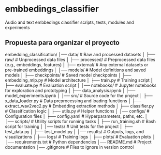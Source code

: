 # embbedings_classifier
Audio and text embbedings classifier scripts, tests, modules and experiments


## Propuesta para organizar el proyecto
embedding_classification/
│── data/                # Raw and processed datasets
│   ├── raw/             # Unprocessed data files
│   ├── processed/       # Preprocessed data files (e.g., embeddings, features)
│   ├── external/        # Any external datasets or pre-trained embeddings
│
│── models/              # Model definitions and saved models
│   ├── checkpoints/     # Saved model checkpoints
│   ├── embedding_mlp.py # Model architecture
│   ├── train.py         # Training script
│   ├── evaluate.py      # Evaluation script
│
│── notebooks/           # Jupyter notebooks for exploration and prototyping
│   ├── data_analysis.ipynb
│   ├── model_experiments.ipynb
│
│── src/                 # Source code for the project
│   ├── x_data_loader.py # Data preprocessing and loading functions
│   ├── extract_wav2vec2.py      # Embedding extraction methods
│   ├── classifier.py    # Classification logic
│   ├── utils.py         # Helper functions
│
│── configs/             # Configuration files
│   ├── config.yaml      # Hyperparameters, paths, etc.
│
│── scripts/             # Utility scripts for running tasks
│   ├── run_training.sh  # Bash script for training
│
│── tests/               # Unit tests for the project
│   ├── test_data.py
│   ├── test_model.py
│
│── results/             # Outputs, logs, and visualizations
│   ├── logs/            # Training logs
│   ├── plots/           # Evaluation plots
│
│── requirements.txt     # Python dependencies
│── README.md            # Project documentation
│── .gitignore           # Files to ignore in version control
